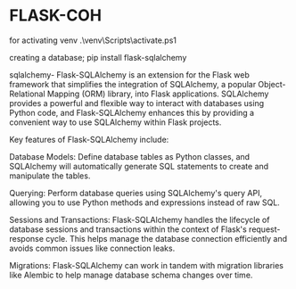# FLASK-COH

for activating venv
.\venv\Scripts\activate.ps1

creating a database;
pip install flask-sqlalchemy

sqlalchemy-
    Flask-SQLAlchemy is an extension for the Flask web framework that simplifies the integration of SQLAlchemy, a popular Object-Relational Mapping (ORM) library, into Flask applications. SQLAlchemy provides a powerful and flexible way to interact with databases using Python code, and Flask-SQLAlchemy enhances this by providing a convenient way to use SQLAlchemy within Flask projects.


Key features of Flask-SQLAlchemy include:
>>>>>
Database Models: Define database tables as Python classes, and SQLAlchemy will automatically generate SQL statements to create and manipulate the tables.

Querying: Perform database queries using SQLAlchemy's query API, allowing you to use Python methods and expressions instead of raw SQL.

Sessions and Transactions: Flask-SQLAlchemy handles the lifecycle of database sessions and transactions within the context of Flask's request-response cycle. This helps manage the database connection efficiently and avoids common issues like connection leaks.

Migrations: Flask-SQLAlchemy can work in tandem with migration libraries like Alembic to help manage database schema changes over time.